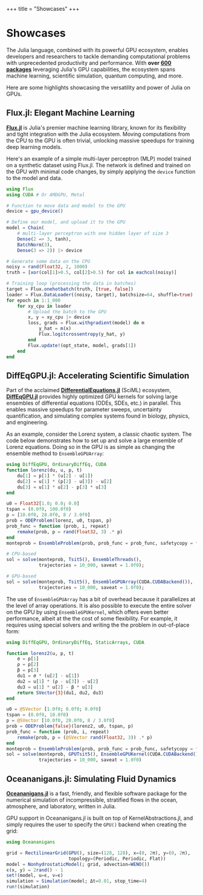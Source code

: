 +++
title = "Showcases"
+++

# Showcases

The Julia language, combined with its powerful GPU ecosystem, enables developers
and researchers to tackle demanding computational problems with unprecedented
productivity and performance. With **over [600
packages](https://juliahub.com/ui/Packages/General/GPUArrays#dependents)**
leveraging Julia's GPU capabilities, the ecosystem spans machine learning,
scientific simulation, quantum computing, and more.

Here are some highlights showcasing the versatility and power of Julia on GPUs.


## Flux.jl: Elegant Machine Learning

**[Flux.jl](https://github.com/FluxML/Flux.jl)** is Julia's premier machine
learning library, known for its flexibility and tight integration with the Julia
ecosystem. Moving computations from the CPU to the GPU is often trivial,
unlocking massive speedups for training deep learning models.

Here's an example of a simple multi-layer perceptron (MLP) model trained on a
synthetic dataset using Flux.jl. The network is defined and trained on the GPU
with minimal code changes, by simply applying the `device` function to the model
and data.

```julia
using Flux
using CUDA # Or AMDGPU, Metal

# Function to move data and model to the GPU
device = gpu_device()

# Define our model, and upload it to the GPU
model = Chain(
    # multi-layer perceptron with one hidden layer of size 3
    Dense(2 => 3, tanh),
    BatchNorm(3),
    Dense(3 => 2)) |> device

# Generate some data on the CPU
noisy = rand(Float32, 2, 1000)
truth = [xor(col[1]>0.5, col[2]>0.5) for col in eachcol(noisy)]

# Training loop (processing the data in batches)
target = Flux.onehotbatch(truth, [true, false])
loader = Flux.DataLoader((noisy, target), batchsize=64, shuffle=true)
for epoch in 1:1_000
    for xy_cpu in loader
        # Upload the batch to the GPU
        x, y = xy_cpu |> device
        loss, grads = Flux.withgradient(model) do m
            y_hat = m(x)
            Flux.logitcrossentropy(y_hat, y)
        end
        Flux.update!(opt_state, model, grads[1])
    end
end
```


## DiffEqGPU.jl: Accelerating Scientific Simulation

Part of the acclaimed
**[DifferentialEquations.jl](https://diffeq.sciml.ai/stable/)** (SciML)
ecosystem, **[DiffEqGPU.jl](https://github.com/JuliaDiffEq/DiffEqGPU.jl)**
provides highly optimized GPU kernels for solving large ensembles of
differential equations (ODEs, SDEs, etc.) in parallel. This enables massive
speedups for parameter sweeps, uncertainty quantification, and simulating
complex systems found in biology, physics, and engineering.

As an example, consider the Lorenz system, a classic chaotic system. The code
below demonstrates how to set up and solve a large ensemble of Lorenz equations.
Doing so in the GPU is as simple as changing the ensemble method to
`EnsembleGPUArray`:

```julia
using DiffEqGPU, OrdinaryDiffEq, CUDA
function lorenz(du, u, p, t)
    du[1] = p[1] * (u[2] - u[1])
    du[2] = u[1] * (p[2] - u[3]) - u[2]
    du[3] = u[1] * u[2] - p[3] * u[3]
end

u0 = Float32[1.0; 0.0; 0.0]
tspan = (0.0f0, 100.0f0)
p = [10.0f0, 28.0f0, 8 / 3.0f0]
prob = ODEProblem(lorenz, u0, tspan, p)
prob_func = function (prob, i, repeat)
    remake(prob, p = rand(Float32, 3) .* p)
end
monteprob = EnsembleProblem(prob, prob_func = prob_func, safetycopy = false)

# CPU-based
sol = solve(monteprob, Tsit5(), EnsembleThreads(),
            trajectories = 10_000, saveat = 1.0f0);

# GPU-based
sol = solve(monteprob, Tsit5(), EnsembleGPUArray(CUDA.CUDABackend()),
            trajectories = 10_000, saveat = 1.0f0);
```

The use of `EnsembleGPUArray` has a bit of overhead because it parallelizes at
the level of array operations. It is also possible to execute the entire solver
on the GPU by using `EnsembleGPUKernel`, which offers even better performance,
albeit at the the cost of some flexibility. For example, it requires using
special solvers and writing the the problem in out-of-place form:

```julia
using DiffEqGPU, OrdinaryDiffEq, StaticArrays, CUDA

function lorenz2(u, p, t)
    σ = p[1]
    ρ = p[2]
    β = p[3]
    du1 = σ * (u[2] - u[1])
    du2 = u[1] * (ρ - u[3]) - u[2]
    du3 = u[1] * u[2] - β * u[3]
    return SVector{3}(du1, du2, du3)
end

u0 = @SVector [1.0f0; 0.0f0; 0.0f0]
tspan = (0.0f0, 10.0f0)
p = @SVector [10.0f0, 28.0f0, 8 / 3.0f0]
prob = ODEProblem{false}(lorenz2, u0, tspan, p)
prob_func = function (prob, i, repeat)
    remake(prob, p = (@SVector rand(Float32, 3)) .* p)
end
monteprob = EnsembleProblem(prob, prob_func = prob_func, safetycopy = false)
sol = solve(monteprob, GPUTsit5(), EnsembleGPUKernel(CUDA.CUDABackend()),
            trajectories = 10_000, saveat = 1.0f0)
```


## Oceananigans.jl: Simulating Fluid Dynamics

**[Oceananigans.jl](https://github.com/CliMA/Oceananigans.jl)** is a fast,
friendly, and flexible software package for the numerical simulation of
incompressible, stratified flows in the ocean, atmosphere, and laboratory,
written in Julia.

GPU support in Oceananigans.jl is built on top of KernelAbstractions.jl, and
simply requires the user to specify the `GPU()` backend when creating the grid:

```julia
using Oceananigans

grid = RectilinearGrid(GPU(), size=(128, 128), x=(0, 2π), y=(0, 2π),
                       topology=(Periodic, Periodic, Flat))
model = NonhydrostaticModel(; grid, advection=WENO())
ϵ(x, y) = 2rand() - 1
set!(model, u=ϵ, v=ϵ)
simulation = Simulation(model; Δt=0.01, stop_time=4)
run!(simulation)
```
